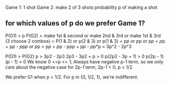 Game 1: 1 shot
Game 2: make 2 of 3 shots
probability p of making a shot

for which values of p do we prefer Game 1?
---------------
P(G1) = p
P(G2) = make 1st & second or make 2nd & 3rd or make 1st & 3rd (3 choose 2 combos)
      = P(1 & 2) or p(2 & 3) or p(1 & 3)
      = p*p or p*p or p*p
      = p*p + p*p - p*p*p or p*p
      = p*p + p*p - p*p*p + p*p - p*p*p
      = 3p^2 - 2p^3

P(G1) > P(G2)
p > 3p2 - 2p3
2p3 - 3p2 + p > 0
p(2p2 - 3p + 1) > 0
p(2p - 1)(p - 1) > 0
We know 0 <=p <= 1; Always have negative p-1 term, so we only care about the negative case for 2p-1 term, 2p-1 < 0, p < 1/2.

We prefer G1 when p < 1/2. For p in {0, 1/2, 1}, we're indifferent.
